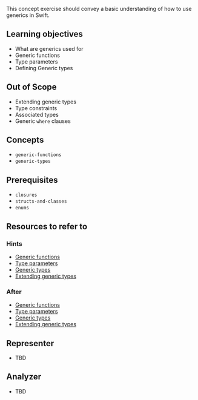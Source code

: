 This concept exercise should convey a basic understanding of how to use generics in Swift.

## Learning objectives

- What are generics used for
- Generic functions
- Type parameters
- Defining Generic types

## Out of Scope

- Extending generic types
- Type constraints
- Associated types
- Generic `where` clauses

## Concepts

- `generic-functions`
- `generic-types`

## Prerequisites

- `closures`
- `structs-and-classes`
- `enums`

## Resources to refer to

### Hints

- [Generic functions][generic-functions]
- [Type parameters][generic-type-parameters]
- [Generic types][generic-types]
- [Extending generic types][generic-type-extensions]

### After

- [Generic functions][generic-functions]
- [Type parameters][generic-type-parameters]
- [Generic types][generic-types]
- [Extending generic types][generic-type-extensions]

## Representer

- TBD

## Analyzer

- TBD

[generic-functions]: https://docs.swift.org/swift-book/LanguageGuide/Generics.html#ID181
[generic-type-parameters]: https://docs.swift.org/swift-book/LanguageGuide/Generics.html#ID182
[generic-types]: https://docs.swift.org/swift-book/LanguageGuide/Generics.html#ID184
[generic-type-extensions]: https://docs.swift.org/swift-book/LanguageGuide/Generics.html#ID185
